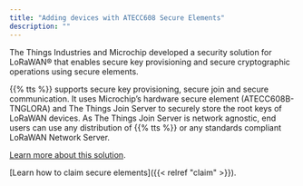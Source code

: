 ```yaml
---
title: "Adding devices with ATECC608 Secure Elements"
description: ""
---
```


The Things Industries and Microchip developed a security solution for LoRaWAN® that enables secure key provisioning and secure cryptographic operations using secure elements.

<!--more-->

{{% tts %}} supports secure key provisioning, secure join and secure communication. It uses Microchip’s hardware secure element (ATECC608B-TNGLORA) and The Things Join Server to securely store the root keys of LoRaWAN devices. As The Things Join Server is network agnostic, end users can use any distribution of {{% tts %}} or any standards compliant LoRaWAN Network Server.

[Learn more about this solution](https://thethingsindustries.com/secure-elements/).

[Learn how to claim secure elements]({{< relref "claim" >}}).
